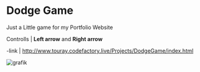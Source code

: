 # Dodge Game

Just a Little game for my Portfolio Website

Controlls | **Left arrow** and **Right arrow**


-link | http://www.touray.codefactory.live/Projects/DodgeGame/index.html

![grafik](https://user-images.githubusercontent.com/65002100/202230925-06a40301-6b40-402d-9d3d-060c622504b4.png)
